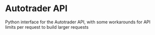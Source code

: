 # Autotrader API
Python interface for the Autotrader API, with some workarounds for API limits per request to build larger requests
